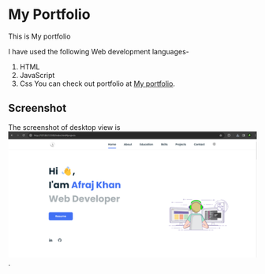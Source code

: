 # My Portfolio

This is My portfolio

I have used the following Web development languages-
1) HTML
2) JavaScript
3) Css
You can check out portfolio at [My portfolio](https://afraj2004.github.io/AmazonHomePageClone/).
## Screenshot
The screenshot of desktop view is
![Portfolio](assets/img/portfolioimg.png).
